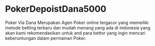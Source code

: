 # PokerDepoistDana5000
Poker Via Dana Merupakan Agen Poker online tergacor yang memeiliki metode betting terbaru dan mudah menang yang ada di indonesia yang akan kami rekomendasikan untuk and para bettor yang ingin mencari keberuntungan dalam permainan Poker.
